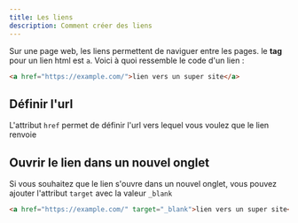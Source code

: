 ```yaml
---
title: Les liens
description: Comment créer des liens
---
```


Sur une page web, les liens permettent de naviguer entre les pages. le **tag** pour un lien html est `a`. Voici à quoi ressemble le code d'un lien :

```html
<a href="https://example.com/">lien vers un super site</a>
```

## Définir l'url

L'attribut `href` permet de définir l'url vers lequel vous voulez que le lien renvoie

## Ouvrir le lien dans un nouvel onglet

Si vous souhaitez que le lien s'ouvre dans un nouvel onglet, vous pouvez ajouter l'attribut `target` avec la valeur `_blank`

```html
<a href="https://example.com/" target="_blank">lien vers un super site</a>
```
